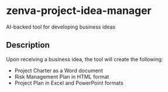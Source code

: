 # zenva-project-idea-manager
AI-backed tool for developing business ideas

## Description
Upon receiving a business idea, the tool will create the following:
- Project Charter as a Word document
- Risk Management Plan in HTML format
- Project Plan in Excel and PowerPoint formats
